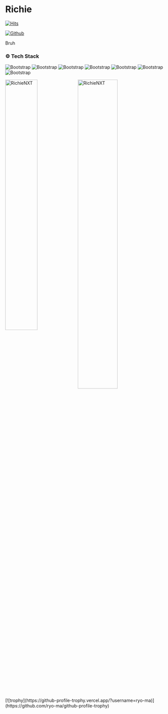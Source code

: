 # Richie

[![Hits](https://hits.seeyoufarm.com/api/count/incr/badge.svg?url=https%3A%2F%2Fgithub.com%2FRichieNXT%2FRichieNXT&count_bg=%2379C83D&title_bg=%23555555&icon=&icon_color=%23E7E7E7&title=Profile+Views&edge_flat=false)](https://hits.seeyoufarm.com)




[![Github](https://img.shields.io/github/followers/RichieNXT?label=Follow&style=social)](https://github.com/RichieNXT)

Bruh

### ⚙️ Tech Stack

![Bootstrap](https://img.shields.io/badge/-C%23-05122A?style=flat-square&logo=C#&color=353535) ![Bootstrap](https://img.shields.io/badge/-.Net-05122A?style=flat-square&logo=.Net&color=353535) ![Bootstrap](https://img.shields.io/badge/-Docker-05122A?style=flat-square&logo=Docker&color=353535) ![Bootstrap](https://img.shields.io/badge/-MySQL-05122A?style=flat-square&logo=MySQL&color=353535) ![Bootstrap](https://img.shields.io/badge/-Oracle-05122A?style=flat-square&logo=Oracle&color=353535) ![Bootstrap](https://img.shields.io/badge/-Git-05122A?style=flat-square&logo=Git&color=353535) ![Bootstrap](https://img.shields.io/badge/-Trello-05122A?style=flat-square&logo=Trello&color=353535)

<div>
  <img width="45%" align="left" src="https://github-readme-stats.vercel.app/api/top-langs?username=RichieNXT&show_icons=true&locale=en&layout=compact" alt="RichieNXT" />
  <img width="50%"  src="https://github-readme-streak-stats.herokuapp.com/?user=RichieNXT&" alt="RichieNXT" />
</div>
[![trophy](https://github-profile-trophy.vercel.app/?username=ryo-ma)](https://github.com/ryo-ma/github-profile-trophy)
